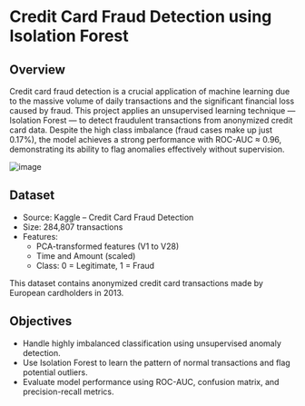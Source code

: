 # Credit Card Fraud Detection using Isolation Forest

## Overview
Credit card fraud detection is a crucial application of machine learning due to the massive volume of daily transactions and the significant financial loss caused by fraud. This project applies an unsupervised learning technique — Isolation Forest — to detect fraudulent transactions from anonymized credit card data.
Despite the high class imbalance (fraud cases make up just 0.17%), the model achieves a strong performance with ROC-AUC ≈ 0.96, demonstrating its ability to flag anomalies effectively without supervision.

![image](https://github.com/user-attachments/assets/8a698bb5-d288-4b9c-9626-1bdd3fc53db1)



## Dataset

- Source: Kaggle – Credit Card Fraud Detection
- Size: 284,807 transactions
- Features:
  - PCA-transformed features (V1 to V28)
  - Time and Amount (scaled)
  - Class: 0 = Legitimate, 1 = Fraud
    
This dataset contains anonymized credit card transactions made by European cardholders in 2013.

## Objectives

- Handle highly imbalanced classification using unsupervised anomaly detection.
- Use Isolation Forest to learn the pattern of normal transactions and flag potential outliers.
- Evaluate model performance using ROC-AUC, confusion matrix, and precision-recall metrics.

